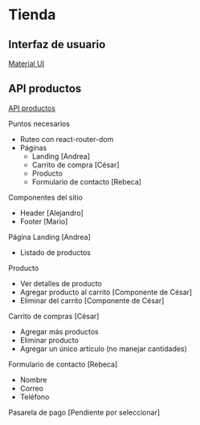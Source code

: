 # Tienda

## Interfaz de usuario
[Material UI](https://mui.com/material-ui/react-button/)

## API productos
[API productos](https://fakeapi.platzi.com)


Puntos necesarios
- Ruteo con react-router-dom
- Páginas
  - Landing [Andrea]
  - Carrito de compra [César]
  - Producto
  - Formulario de contacto [Rebeca]

Componentes del sitio
- Header [Alejandro]
- Footer [Mario]

Página Landing [Andrea]
- Listado de productos

Producto
- Ver detalles de producto
- Agregar producto al carrito [Componente de César]
- Eliminar del carrito [Componente de César]

Carrito de compras [César]
- Agregar más productos
- Eliminar producto
- Agregar un único artículo (no manejar cantidades)

Formulario de contacto [Rebeca]
- Nombre
- Correo
- Teléfono

Pasarela de pago
[Pendiente por seleccionar]
